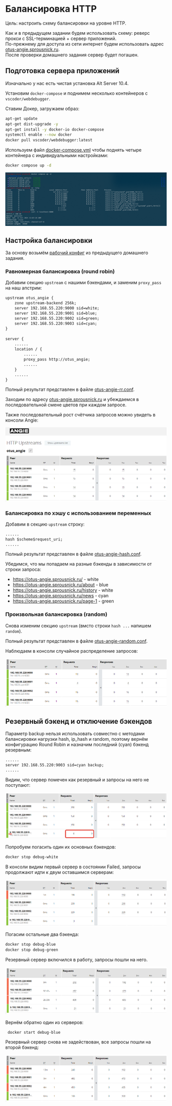 # Балансировка HTTP

Цель: настроить схему балансировки на уровне HTTP.

Как и в предыдущем задании будем использовать схему: реверс прокси с SSL-терминацией + сервер приложений.  
По-прежнему для доступа из сети интернет будем использовать адрес [otus-angie.sprousnick.ru](https://otus-angie.sprousnick.ru).  
После проверки домашнего задания сервер будет погашен.

## Подготовка сервера приложений

Изначально у нас есть чистая установка Alt Server 10.4.

Установим `docker-compose` и поднимем несколько контейнеров с `vscoder/webdebugger`.

Ставим Докер, загружаем образ:

```bash
apt-get update
apt-get dist-upgrade -y
apt-get install -y docker-io docker-compose
systemctl enable --now docker
docker pull vscoder/webdebugger:latest
```

Используем файл [docker-compose.yml](docker-compose.yml) чтобы поднять четыре контейнера с индивидуальными настройками:

```bash
docker compose up -d
```

![](img/docker-compose.png)

## Настройка балансировки

За основу возьмём [рабочий конфиг](../homework6/otus-angie.conf) из предыдущего домашнего задания.

### Равномерная балансировка (round robin)

Добавим секцию `upstream` с нашими бэкендами, и заменим `proxy_pass` на наш апстрим:

```nginx
upstream otus_angie {
    zone upstream-backend 256k;
    server 192.168.55.220:9000 sid=white;
    server 192.168.55.220:9001 sid=blue;
    server 192.168.55.220:9002 sid=green;
    server 192.168.55.220:9003 sid=cyan;
}

server {
    ......
    location / {
        ......
        proxy_pass http://otus_angie;
        ......
    }
    ......
}
```

Полный результат представлен в файле [otus-angie-rr.conf](otus-angie-rr.conf).

Заходим по адресу [otus-angie.sprousnick.ru](otus-angie.sprousnick.ru) и убеждаемся в последовательной смене цветов при каждом запросе. 

Также последовательный рост счётчика запросов можно увидеть в консоли Angie:

![](img/rr-console.png)

### Балансировка по хэшу с использованием переменных

Добавим в секцию `upstream` строку:

```nginx
......
hash $scheme$request_uri;
......
```

Полный результат представлен в файле [otus-angie-hash.conf](otus-angie-hash.conf).

Убедимся, что мы попадаем на разные бэкенды в зависимости от строки запроса:

- https://otus-angie.sprousnick.ru/ - white
- https://otus-angie.sprousnick.ru/about - blue
- https://otus-angie.sprousnick.ru/history - white
- https://otus-angie.sprousnick.ru/news - cyan
- https://otus-angie.sprousnick.ru/page-1 - green

### Произвольная балансировка (random)

Снова изменим секцию `upstream` (вмсто строки `hash ...` напишем `random`).

Полный результат представлен в файле [otus-angie-random.conf](otus-angie-random.conf).

Наблюдаем в консоли случайное распределение запросов:

![](img/random-console.png)

## Резервный бэкенд и отключение бэкендов

Параметр backup нельзя использовать совместно с методами балансировки нагрузки hash, ip_hash и random, поэтому вернём конфигурацию Round Robin и назначим последний (cyan) бэкенд резервным:

```nginx
......
server 192.168.55.220:9003 sid=cyan backup;
......
```

Видим, что сервер помечен как резервный и запросы на него не поступают:

![](img/backup.png)

Попробуем погасить один их основных бэкендов:

```bash
docker stop debug-white
```

В консоли видим первый сервер в состоянии Failed, запросы продолжают идти к двум оставшимся серверам:

![](img/backup-down1.png)

Погасим остальные два бэкенда:

```bash
docker stop debug-blue
docker stop debug-green
```

Резервный сервер включился в работу, запросы пошли на него.

![](img/backup-down3.png)

Вернём обратно один из серверов:

```bash
 docker start debug-blue
```

Резервный сервер снова не задействован, все запросы пошли на второй бэкенд:

![](img/backup-down2.png)
